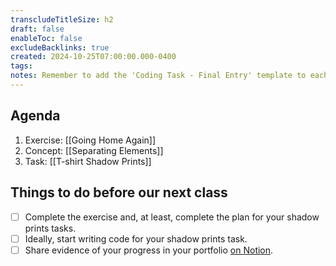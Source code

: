 ```yaml
---
transcludeTitleSize: h2
draft: false
enableToc: false
excludeBacklinks: true
created: 2024-10-25T07:00:00.000-0400
tags:
notes: Remember to add the 'Coding Task - Final Entry' template to each student's portfolio on Notion before this class. After the Going Home Again exercise, add the link to the example code.
---
```

## Agenda
1. Exercise: [[Going Home Again]]
2. Concept: [[Separating Elements]]
3. Task: [[T-shirt Shadow Prints]]
## Things to do before our next class
- [ ] Complete the exercise and, at least, complete the plan for your shadow prints tasks.
- [ ] Ideally, start writing code for your shadow prints task.
- [ ] Share evidence of your progress in your portfolio [on Notion](https://notion.so).